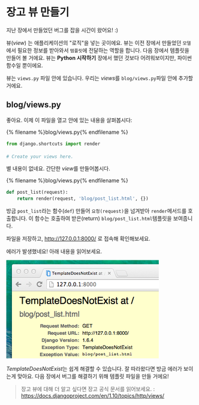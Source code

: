 # 장고 뷰 만들기

지난 장에서 만들었던 버그를 잡을 시간이 왔어요! :)

뷰(*view*) 는 애플리케이션의 "로직"을 넣는 곳이에요. 뷰는 이전 장에서 만들었던 `모델`에서 필요한 정보를 받아와서 `템플릿`에 전달하는 역할을 합니다. 다음 장에서 템플릿을 만들어 볼 거에요. 뷰는 __Python 시작하기__ 장에서 했던 것보다 어려워보이지만, 파이썬 함수일 뿐이에요.

뷰는 `views.py` 파일 안에 있습니다. 우리는 *views*를 `blog/views.py`파일 안에 추가할 거에요.

## blog/views.py

좋아요. 이제 이 파일을 열고 안에 있는 내용을 살펴봅시다:

{% filename %}blog/views.py{% endfilename %}
```python
from django.shortcuts import render

# Create your views here.
```

별 내용이 없네요. 간단한 *view*를 만들어봅시다.

{% filename %}blog/views.py{% endfilename %}
```python
def post_list(request):
    return render(request, 'blog/post_list.html', {})
```

방금 `post_list`라는 함수(`def`) 만들어 `요청(request)`을 넘겨받아 `render`메서드를 호출합니다. 이 함수는 호출하여 받은(return) `blog/post_list.html`템플릿을 보여줍니다.


파일을 저장하고, http://127.0.0.1:8000/ 로 접속해 확인해보세요.

에러가 발생했네요! 아래 내용을 읽어보세요.

![Error](images/error.png)

*TemplateDoesNotExist*는 쉽게 해결할 수 있습니다. 잘 따라왔다면 방금 에러가 보이는게 맞아요. 다음 장에서 버그를 해결하기 위해 템플릿 파일을 만들 거에요!

> 장고 뷰에 대해 더 알고 싶다면 장고 공식 문서를 읽어보세요. : https://docs.djangoproject.com/en/1.10/topics/http/views/

